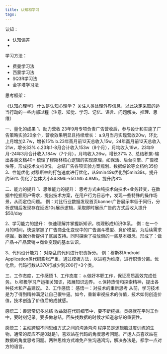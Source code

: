 ```yaml
---
title: 认知和学习
tags:
---
```



认知：
+ 认知偏差
+ 

学习方法：
+ 费曼学习法
+ 西蒙学习法
+ SQ3R学习法
+ 金字塔学习法



思考框架：


《认知心理学》
什么是认知心理学？
关注人类处理外界信息，以此决定采取的适当行动的一些内部过程（注意、知觉、学习、记忆、语言、问题解决、推理、思维）




一、量化的成果
	1、助力营收
		23年9月专项负责广告营收后，参与设计和实施了广告策略实验20余个，营收效果明显且持续增长：
			a.9月当月实现营收20w，环比上月增加2.7w，增长15%
			b.23年斋月前12天总收入15w，24年斋月前12天总收入21w，增长33%
			c.23年1-8月合计收入153w（8个月），月均收入19w，23年9月-24年3月合计收入184w（7个月），月均收入26w，增长37%
	2、总结积累-输出各类文档40+
		梳理了穆斯林核心逻辑的实现原理，如保活、后台引擎、广告模块等，形成技术文档8份。
		总结广告各项实验方案规划、数据结论等文档约35份
	3、性能优化
		对穆斯林的打包速度进行优化，从9min49s优化到5min39s，提升约56%
		优化了包体大小54.8Mb->50.Mb 4.8Mb，提升约8%


二、能力的提升
1、思维能力的提升：
思考方式由纯技术向技术+业务转变，在数据中挖掘用户需求，提出技术方案，在用户行为日志中，发现一些特殊的操作场景，从而定位问题。
例：对比行业数据发现首页banner广告展示率低于同行，分析逻辑后发现存在延迟10s展示逻辑，采取即时展示广告的方式后收入提升$50/day


2、学习能力的提升：
快速理解并掌握新知识，梳理形成知识体系。
例：在一个月的时间，快速掌握了广告商业化变现中的广告漏斗模型、竞价模型，为后续需求挖掘，数据分析提供了底层支持。同时探索了投放侧的一些基本概念，形成了：做产品->产品营销->商业变现的基本认识。

3、代码设计能力：
对杂乱的代码进行职责拆分。
例：穆斯林Android Application类代码膨胀严重，通过模板方法，以进程为维度，进行职责分离。优化后，代码行数从370行减少到200行+3个类。

三、工作态度，工作感悟
1、工作态度：
	a.做好本职工作，保证高质高效完成任务。
	b.积极学习产运相关知识，拓展知识边界。
	c.保持热情和探索精神，提出各种技术和产品建议。
2、工作感悟：
感悟一：对技术的重新思考
从前，学习技术是为了得到精神满足让自己很牛逼。如今，重新审视技术的价值，技术如何创造价值，技术创造了价值后的成就感。

感悟二：善思常记多总结
收益就在代码细节中，要不断挖掘。灵感就在平时工作中，要时刻记录。要多做总结，回头找数据的时候才知道总结的重要性。

感悟三：主动跨越不同思维方式之间的沟通鸿沟
程序员是逻辑脑过度训练的生物，通常的反应不是0就是1，喜欢站在代码的角度思考问题。产运人员喜欢站在数据的角度思考问题。两种思维方式难免产生沟通鸿沟，解决办法是，都学一点对方的语言。



















